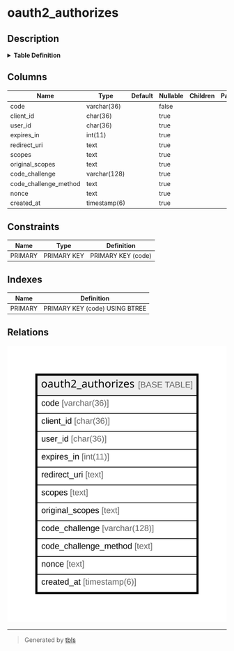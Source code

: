 # oauth2_authorizes

## Description

<details>
<summary><strong>Table Definition</strong></summary>

```sql
CREATE TABLE `oauth2_authorizes` (
  `code` varchar(36) NOT NULL DEFAULT '',
  `client_id` char(36) DEFAULT NULL,
  `user_id` char(36) DEFAULT NULL,
  `expires_in` int(11) DEFAULT NULL,
  `redirect_uri` text,
  `scopes` text,
  `original_scopes` text,
  `code_challenge` varchar(128) DEFAULT NULL,
  `code_challenge_method` text,
  `nonce` text,
  `created_at` timestamp(6) NULL DEFAULT NULL,
  PRIMARY KEY (`code`)
) ENGINE=InnoDB DEFAULT CHARSET=utf8mb4
```

</details>

## Columns

| Name | Type | Default | Nullable | Children | Parents | Comment |
| ---- | ---- | ------- | -------- | -------- | ------- | ------- |
| code | varchar(36) |  | false |  |  |  |
| client_id | char(36) |  | true |  |  |  |
| user_id | char(36) |  | true |  |  |  |
| expires_in | int(11) |  | true |  |  |  |
| redirect_uri | text |  | true |  |  |  |
| scopes | text |  | true |  |  |  |
| original_scopes | text |  | true |  |  |  |
| code_challenge | varchar(128) |  | true |  |  |  |
| code_challenge_method | text |  | true |  |  |  |
| nonce | text |  | true |  |  |  |
| created_at | timestamp(6) |  | true |  |  |  |

## Constraints

| Name | Type | Definition |
| ---- | ---- | ---------- |
| PRIMARY | PRIMARY KEY | PRIMARY KEY (code) |

## Indexes

| Name | Definition |
| ---- | ---------- |
| PRIMARY | PRIMARY KEY (code) USING BTREE |

## Relations

![er](oauth2_authorizes.svg)

---

> Generated by [tbls](https://github.com/k1LoW/tbls)
